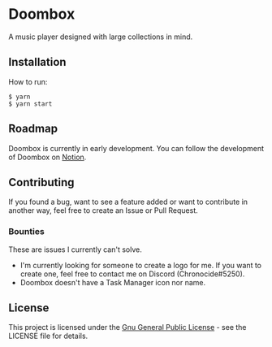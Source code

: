# Doombox
A music player designed with large collections in mind.

## Installation

How to run:
```
$ yarn
$ yarn start
```

## Roadmap
Doombox is currently in early development. You can follow the development of Doombox on [Notion](https://www.notion.so/chronodave/c4662486b3484d5cb3a5bc9a51a3d4d1?v=8c72fc47dcf04071b8f3588126dbf82f).

## Contributing
If you found a bug, want to see a feature added or want to contribute in another way, feel free to create an Issue or Pull Request.

### Bounties
These are issues I currently can't solve.
 - I'm currently looking for someone to create a logo for me. If you want to create one, feel free to contact me on Discord (Chronocide#5250).
 - Doombox doesn't have a Task Manager icon nor name.

## License
This project is licensed under the [Gnu General Public License](https://www.gnu.org/licenses/gpl-3.0.txt) - see the LICENSE file for details.
